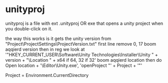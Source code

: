 # unityproj
unityproj is a file with ext .unityproj OR exe that opens a unity project when you double-click on it.

the way this works is it gets the unity version from "Project\ProjectSettings\ProjectVersion.txt" first line remove 0, 17 boom aqqierd version
then in reg we look at '"HKEY_CURRENT_USER\Software\Unity Technologies\Installer\Unity " + version + "\Location " + x64 if 64, 32 if 32' boom aqqierd location
then do Open location + '\Editor\Unity.exe', 'openProject "' + Project + '"'

Project = Environment.CurrentDirectory
